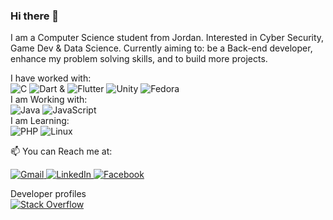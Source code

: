 ### Hi there 👋
<p>I am a Computer Science student from Jordan. Interested in Cyber Security, Game Dev & Data Science.
Currently aiming to: be a Back-end developer, enhance my problem solving skills, and to build more projects.
</p>
<p>
  I have worked with: <br>
  <img alt="C" src="https://img.shields.io/badge/c-%2300599C.svg?style=for-the-badge&logo=c&logoColor=white"/>
  <img alt="Dart" src="https://img.shields.io/badge/dart-%230175C2.svg?style=for-the-badge&logo=dart&logoColor=white"/> & 
  <img alt="Flutter" src="https://img.shields.io/badge/Flutter-%2302569B.svg?style=for-the-badge&logo=Flutter&logoColor=white"/>
  <img alt="Unity" src="https://img.shields.io/badge/unity-%23000000.svg?style=for-the-badge&logo=unity&logoColor=white"/>
  <img alt="Fedora" src="https://img.shields.io/badge/Fedora-294172?style=for-the-badge&logo=fedora&logoColor=white"><br>
  I am Working with:<br>
    <img alt="Java" src="https://img.shields.io/badge/java-%23ED8B00.svg?style=for-the-badge&logo=java&logoColor=white"/>
    <img alt="JavaScript" src="https://img.shields.io/badge/javascript-%23323330.svg?style=for-the-badge&logo=javascript&logoColor=%23F7DF1E"/> <br>
  I am Learning:<br>
    <img alt="PHP" src="https://img.shields.io/badge/php-%23777BB4.svg?style=for-the-badge&logo=php&logoColor=white"/>  
    <img alt="Linux" src="https://img.shields.io/badge/Linux-FCC624?style=for-the-badge&logo=linux&logoColor=black"><br>
</p>

📫 You can Reach me at:
<p>
  <a href = "mailto: esesomar01@gmail.com" target="_blank">
    <img alt="Gmail" src="https://img.shields.io/badge/Gmail-D14836?style=for-the-badge&logo=gmail&logoColor=white"/>
  </a>
  <a href="https://www.linkedin.com/in/omar-eses-b68b151a9/" target="_blank">
    <img alt="LinkedIn" src="https://img.shields.io/badge/linkedin-%230077B5.svg?style=for-the-badge&logo=linkedin&logoColor=white"/>
  </a>
  <a href="https://www.facebook.com/omar.isis/" target="_blank">
    <img alt="Facebook" src="https://img.shields.io/badge/Facebook-%231877F2.svg?style=for-the-badge&logo=Facebook&logoColor=white"/>
  </a>
</p>
<p> Developer profiles <br>
  <a href="https://stackoverflow.com/users/13444692/omar-eses">
    <img alt="Stack Overflow" src="https://img.shields.io/badge/-Stackoverflow-FE7A16?style=for-the-badge&logo=stack-overflow&logoColor=white"/>
  </a>  
</p>
<!--
**Omar-Eses/Omar-Eses** is a ✨ _special_ ✨ repository because its `README.md` (this file) appears on your GitHub profile.
-->
